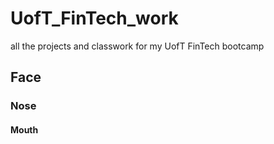 # UofT_FinTech_work
all the projects and classwork for my UofT FinTech bootcamp
## Face
### Nose
#### Mouth